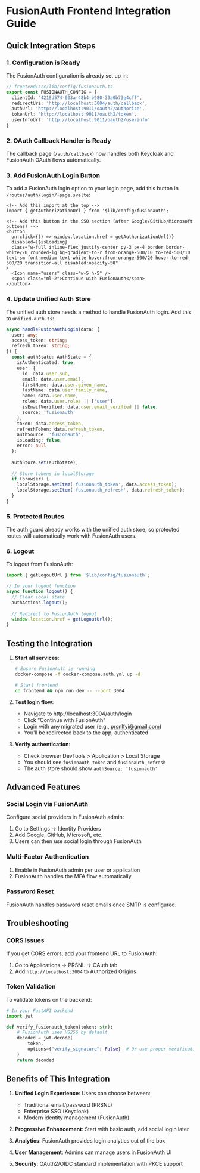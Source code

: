 # FusionAuth Frontend Integration Guide

## Quick Integration Steps

### 1. Configuration is Ready
The FusionAuth configuration is already set up in:
```typescript
// frontend/src/lib/config/fusionauth.ts
export const FUSIONAUTH_CONFIG = {
  clientId: '4218d574-603a-48b4-b980-39a0b73e4cff',
  redirectUri: 'http://localhost:3004/auth/callback',
  authUrl: 'http://localhost:9011/oauth2/authorize',
  tokenUrl: 'http://localhost:9011/oauth2/token',
  userInfoUrl: 'http://localhost:9011/oauth2/userinfo'
}
```

### 2. OAuth Callback Handler is Ready
The callback page (`/auth/callback`) now handles both Keycloak and FusionAuth OAuth flows automatically.

### 3. Add FusionAuth Login Button

To add a FusionAuth login option to your login page, add this button in `/routes/auth/login/+page.svelte`:

```svelte
<!-- Add this import at the top -->
import { getAuthorizationUrl } from '$lib/config/fusionauth';

<!-- Add this button in the SSO section (after Google/GitHub/Microsoft buttons) -->
<button 
  on:click={() => window.location.href = getAuthorizationUrl()}
  disabled={$isLoading}
  class="w-full inline-flex justify-center py-3 px-4 border border-white/20 rounded-lg bg-gradient-to-r from-orange-500/10 to-red-500/10 text-sm font-medium text-white hover:from-orange-500/20 hover:to-red-500/20 transition-all disabled:opacity-50"
>
  <Icon name="users" class="w-5 h-5" />
  <span class="ml-2">Continue with FusionAuth</span>
</button>
```

### 4. Update Unified Auth Store

The unified auth store needs a method to handle FusionAuth login. Add this to `unified-auth.ts`:

```typescript
async handleFusionAuthLogin(data: {
  user: any;
  access_token: string;
  refresh_token: string;
}) {
  const authState: AuthState = {
    isAuthenticated: true,
    user: {
      id: data.user.sub,
      email: data.user.email,
      firstName: data.user.given_name,
      lastName: data.user.family_name,
      name: data.user.name,
      roles: data.user.roles || ['user'],
      isEmailVerified: data.user.email_verified || false,
      source: 'fusionauth'
    },
    token: data.access_token,
    refreshToken: data.refresh_token,
    authSource: 'fusionauth',
    isLoading: false,
    error: null
  };
  
  authStore.set(authState);
  
  // Store tokens in localStorage
  if (browser) {
    localStorage.setItem('fusionauth_token', data.access_token);
    localStorage.setItem('fusionauth_refresh', data.refresh_token);
  }
}
```

### 5. Protected Routes

The auth guard already works with the unified auth store, so protected routes will automatically work with FusionAuth users.

### 6. Logout

To logout from FusionAuth:

```typescript
import { getLogoutUrl } from '$lib/config/fusionauth';

// In your logout function
async function logout() {
  // Clear local state
  authActions.logout();
  
  // Redirect to FusionAuth logout
  window.location.href = getLogoutUrl();
}
```

## Testing the Integration

1. **Start all services**:
   ```bash
   # Ensure FusionAuth is running
   docker-compose -f docker-compose.auth.yml up -d
   
   # Start frontend
   cd frontend && npm run dev -- --port 3004
   ```

2. **Test login flow**:
   - Navigate to http://localhost:3004/auth/login
   - Click "Continue with FusionAuth"
   - Login with any migrated user (e.g., prsnlfyi@gmail.com)
   - You'll be redirected back to the app, authenticated

3. **Verify authentication**:
   - Check browser DevTools > Application > Local Storage
   - You should see `fusionauth_token` and `fusionauth_refresh`
   - The auth store should show `authSource: 'fusionauth'`

## Advanced Features

### Social Login via FusionAuth
Configure social providers in FusionAuth admin:
1. Go to Settings → Identity Providers
2. Add Google, GitHub, Microsoft, etc.
3. Users can then use social login through FusionAuth

### Multi-Factor Authentication
1. Enable in FusionAuth admin per user or application
2. FusionAuth handles the MFA flow automatically

### Password Reset
FusionAuth handles password reset emails once SMTP is configured.

## Troubleshooting

### CORS Issues
If you get CORS errors, add your frontend URL to FusionAuth:
1. Go to Applications → PRSNL → OAuth tab
2. Add `http://localhost:3004` to Authorized Origins

### Token Validation
To validate tokens on the backend:
```python
# In your FastAPI backend
import jwt

def verify_fusionauth_token(token: str):
    # FusionAuth uses HS256 by default
    decoded = jwt.decode(
        token,
        options={"verify_signature": False}  # Or use proper verification
    )
    return decoded
```

## Benefits of This Integration

1. **Unified Login Experience**: Users can choose between:
   - Traditional email/password (PRSNL)
   - Enterprise SSO (Keycloak)
   - Modern identity management (FusionAuth)

2. **Progressive Enhancement**: Start with basic auth, add social login later

3. **Analytics**: FusionAuth provides login analytics out of the box

4. **User Management**: Admins can manage users in FusionAuth UI

5. **Security**: OAuth2/OIDC standard implementation with PKCE support